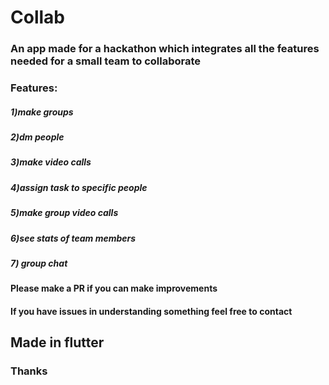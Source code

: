 # Collab
### An app made for a hackathon which integrates all the features needed for a small team to collaborate 
### Features:
##### 1)make groups
##### 2)dm people
##### 3)make video calls
##### 4)assign task to specific people
##### 5)make group video calls
##### 6)see stats of team members
##### 7) group chat


#### Please make a PR if you can make improvements
#### If you have issues in understanding something feel free to contact

## Made in flutter
### Thanks
